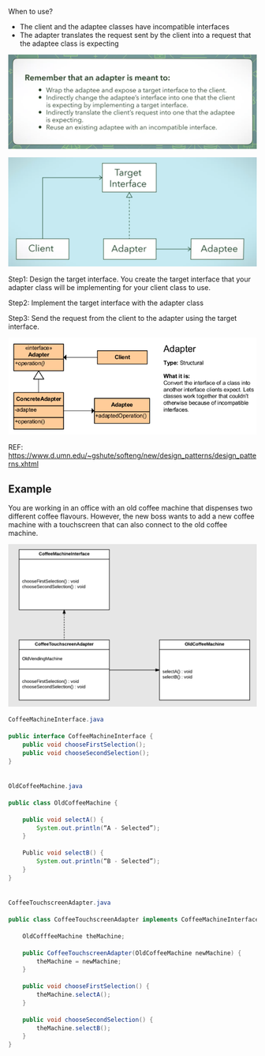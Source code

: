 When to use?
* The client and the adaptee classes have incompatible interfaces
* The adapter translates the request sent by the client into a request that the adaptee class is expecting

![](images/adapter_pattern_3.png)


![](images/adapter_pattern.png)


Step1: Design the target interface. You create the target interface that your adapter class will be implementing for your client class to use. 

Step2: Implement the target interface with the adapter class

Step3: Send the request from the client to the adapter using the target interface.

![](images/adapter_pattern_1.png)

REF: https://www.d.umn.edu/~gshute/softeng/new/design_patterns/design_patterns.xhtml

## Example

You are working in an office with an old coffee machine that dispenses two different coffee flavours. However, the new boss wants to add a new coffee machine with a touchscreen that can also connect to the old coffee machine.

![](images/adapter_pattern_2.png)

```java
CoffeeMachineInterface.java

public interface CoffeeMachineInterface {
    public void chooseFirstSelection();
    public void chooseSecondSelection();
}


OldCoffeeMachine.java

public class OldCoffeeMachine {

    public void selectA() {
        System.out.println(“A - Selected”);
    }
    
    Public void selectB() {
        System.out.println(“B - Selected”);
    }
}


CoffeeTouchscreenAdapter.java

public class CoffeeTouchscreenAdapter implements CoffeeMachineInterface {

    OldCofffeeMachine theMachine;

    public CoffeeTouchscreenAdapter(OldCoffeeMachine newMachine) {
        theMachine = newMachine;
    }

    public void chooseFirstSelection() {
        theMachine.selectA();
    }

    public void chooseSecondSelection() {
        theMachine.selectB();
    }
}
```
